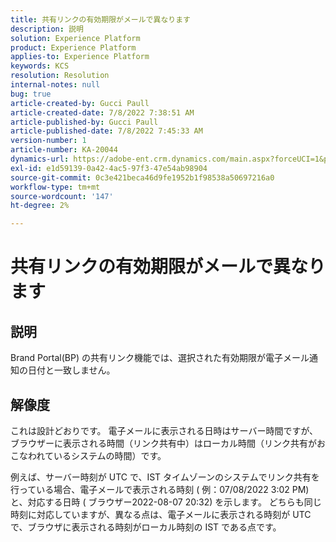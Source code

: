 ```yaml
---
title: 共有リンクの有効期限がメールで異なります
description: 説明
solution: Experience Platform
product: Experience Platform
applies-to: Experience Platform
keywords: KCS
resolution: Resolution
internal-notes: null
bug: true
article-created-by: Gucci Paull
article-created-date: 7/8/2022 7:38:51 AM
article-published-by: Gucci Paull
article-published-date: 7/8/2022 7:45:33 AM
version-number: 1
article-number: KA-20044
dynamics-url: https://adobe-ent.crm.dynamics.com/main.aspx?forceUCI=1&pagetype=entityrecord&etn=knowledgearticle&id=6e8f58fd-90fe-ec11-82e5-000d3a5a373a
exl-id: e1d59139-0a42-4ac5-97f3-47e54ab98904
source-git-commit: 0c3e421beca46d9fe1952b1f98538a50697216a0
workflow-type: tm+mt
source-wordcount: '147'
ht-degree: 2%

---
```


# 共有リンクの有効期限がメールで異なります

## 説明

Brand Portal(BP) の共有リンク機能では、選択された有効期限が電子メール通知の日付と一致しません。

## 解像度

これは設計どおりです。 電子メールに表示される日時はサーバー時間ですが、ブラウザーに表示される時間（リンク共有中）はローカル時間（リンク共有がおこなわれているシステムの時間）です。

例えば、サーバー時刻が UTC で、IST タイムゾーンのシステムでリンク共有を行っている場合、電子メールで表示される時刻 ( 例：07/08/2022 3:02 PM) と、対応する日時 ( ブラウザー2022-08-07 20:32) を示します。 どちらも同じ時刻に対応していますが、異なる点は、電子メールに表示される時刻が UTC で、ブラウザに表示される時刻がローカル時刻の IST である点です。
